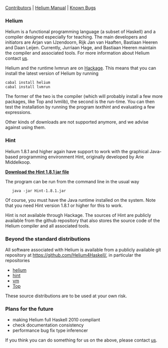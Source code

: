[Contributors](CONTRIBUTORS.md) | [Helium Manual](HELIUM.md) | [Known Bugs](KNOWNBUGS.md)


### Helium

Helium is a functional programming language (a subset of Haskell) and a
compiler designed especially for teaching. The main developers and
initiators are Arjan van IJzendoorn, Rijk Jan van Haaften, Bastiaan
Heeren and Daan Leijen. Currently, Jurriaan Hage, and Bastiaan Heeren
maintain the compiler and associated tools. For more information about
Helium contact [us](mailto:helium4haskell@gmail.com).

Helium and the runtime lvmrun are on
[Hackage](https://hackage.haskell.org/package/helium). This means that
you can install the latest version of Helium by running

    cabal install helium
    cabal install lvmrun

The former of the two is the compiler (which will probably install a few
more packages, like Top and lvmlib), the second is the run-time. You can
then test the installation by running the program *texthint* and
evaluating a few expressions.

Other kinds of downloads are not supported anymore, and we advise
against using them.

### Hint

Helium 1.8.1 and higher again have support to work with the graphical
Java-based programming environment Hint, originally developed by Arie
Middelkoop.

[**Download the Hint 1.8.1 jar
file**](http://www.cs.uu.nl/people/jur/downloads/Hint-1.8.1.jar)

The program can be run from the command line in the usual way

       java -jar Hint-1.8.1.jar

Of course, you must have the Java runtime installed on the system. Note
that you need Hint version 1.8.1 or higher for this to work.

Hint is not available through Hackage. The sources of Hint are publicly
available from the github repository that also stores the source code of
the Helium compiler and all associated tools.

### Beyond the standard distributions

All software associated with Helium is available from a publicly
available git repository at <https://github.com/Helium4Haskell/>, in
particular the repositories

-   [helium](https://github.com/Helium4Haskell/helium)
-   [hint](https://github.com/Helium4Haskell/hint)
-   [vm](https://github.com/Helium4Haskell/lvm)
-   [Top](https://github.com/Helium4Haskell/Top)

These source distributions are to be used at your own risk.

### Plans for the future

-   making Helium full Haskell 2010 compliant
-   check documentation consistency
-   performance bug fix type inferencer

If you think you can do something for us on the above, please contact
[us](mailto:helium4haskell@gmail.com).
